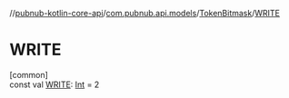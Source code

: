 //[pubnub-kotlin-core-api](../../../index.md)/[com.pubnub.api.models](../index.md)/[TokenBitmask](index.md)/[WRITE](-w-r-i-t-e.md)

# WRITE

[common]\
const val [WRITE](-w-r-i-t-e.md): [Int](https://kotlinlang.org/api/latest/jvm/stdlib/kotlin/-int/index.html) = 2
